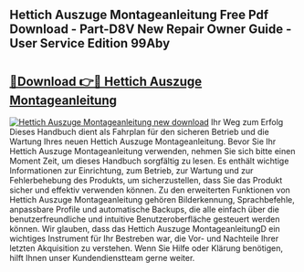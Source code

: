 ## Hettich Auszuge Montageanleitung Free Pdf Download - Part-D8V New Repair Owner Guide - User Service Edition 99Aby

# <h2><a href="http://df6sm3.blite.top/?on=Hettich+Auszuge+Montageanleitung">🔗Download 👉🔴 Hettich Auszuge Montageanleitung</a></h2>

[![Hettich Auszuge Montageanleitung new download](https://i.imgur.com/lujVjoI.png)](http://df6sm3.blite.top/?on=Hettich+Auszuge+Montageanleitung)
Ihr Weg zum Erfolg Dieses Handbuch dient als Fahrplan für den sicheren Betrieb und die Wartung Ihres neuen Hettich Auszuge Montageanleitung. Bevor Sie Ihr Hettich Auszuge Montageanleitung verwenden, nehmen Sie sich bitte einen Moment Zeit, um dieses Handbuch sorgfältig zu lesen. Es enthält wichtige Informationen zur Einrichtung, zum Betrieb, zur Wartung und zur Fehlerbehebung des Produkts, um sicherzustellen, dass Sie das Produkt sicher und effektiv verwenden können. Zu den erweiterten Funktionen von Hettich Auszuge Montageanleitung gehören Bilderkennung, Sprachbefehle, anpassbare Profile und automatische Backups, die alle einfach über die benutzerfreundliche und intuitive Benutzeroberfläche gesteuert werden können. Wir glauben, dass das Hettich Auszuge MontageanleitungD ein wichtiges Instrument für Ihr Bestreben war, die Vor- und Nachteile Ihrer letzten Akquisition zu verstehen. Wenn Sie Hilfe oder Klärung benötigen, hilft Ihnen unser Kundendienstteam gerne weiter.
